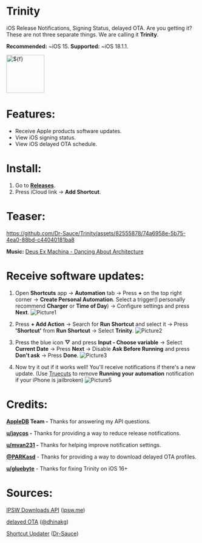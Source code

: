 # Trinity

iOS Release Notifications, Signing Status, delayed OTA. Are you getting it? These are not three separate things. We are calling it **Trinity**.

**Recommended:** ~iOS 15.
**Supported:** ~iOS 18.1.1.

<img width="100" height="100" alt="${f}" src="https://github.com/user-attachments/assets/2df5c1fa-9114-4c16-a506-55d8368b184b" />

# Features:
- Receive Apple products software updates.
- View iOS signing status.
- View iOS delayed OTA schedule.

# Install:
1. Go to [**Releases**](https://github.com/Dr-Sauce/Coexist/releases/latest).
3. Press iCloud link → **Add Shortcut**.

# Teaser:
https://github.com/Dr-Sauce/Trinity/assets/82555878/74a6958e-5b75-4ea0-88bd-c44040181ba8

**Music:** [Deus Ex Machina - Dancing About Architecture](https://soundcloud.com/dancingaboutarchitecture-music/deus-ex-machina)

# Receive software updates:

1. Open **Shortcuts** app → **Automation** tab → Press **+** on the top right corner → **Create Personal Automation**. Select a trigger(I personally recommend **Charger** or **Time of Day**) → Configure settings and press **Next**.
![Picture1](https://github.com/Dr-Sauce/ReVancedNotifier/assets/82555878/e1c95448-c144-43c4-9c07-95e4eab59223)

2. Press **+ Add Action** → Search for **Run Shortcut** and select it → Press **'Shortcut'** from **Run Shortcut** → Select **Trinity**.
![Picture2](https://github.com/Dr-Sauce/ReVancedNotifier/assets/82555878/ff279bfe-a424-4cbd-9b02-37e7a1240df3)

3. Press the blue icon **▽** and press **Input - Choose variable** → Select **Current Date** → Press **Next** → Disable **Ask Before Running** and press **Don't ask** → Press **Done**.
![Picture3](https://github.com/Dr-Sauce/ReVancedNotifier/assets/82555878/80d441e5-f9d7-4025-84a5-5b9a134b3de4)

4. Now try it out if it works well! You'll receive notifications if there's a new update. (Use [Truecuts](https://github.com/qnblackcat/rootless-tweaks/releases/download/090623/com.ethanrdoesmc.truecuts_1.2.0_iphoneos-arm64.deb) to remove **Running your automation** notification if your iPhone is jailbroken)
![Picture5](https://github.com/Dr-Sauce/ReVancedNotifier/assets/82555878/db974238-6d72-4cc7-b079-ac6b1673dcad)

# Credits:

**[AppleDB](https://appledb.dev/) Team -** Thanks for answering my API questions.

**[u/jaycos](https://www.reddit.com/user/jaycos) -** Thanks for providing a way to reduce release notifications.

**[u/mvan231](https://www.reddit.com/user/mvan231) -** Thanks for helping improve notification settings.

[**@PARKasd**](https://github.com/PARKasd) - Thanks for providing a way to download delayed OTA profiles.

[**u/gluebyte**](https://reddit.com/user/gluebyte) - Thanks for fixing Trinity on iOS 16+


# Sources:

[IPSW Downloads API](https://ipswdownloads.docs.apiary.io/) ([ipsw.me](https://ipsw.me/))

[delayed OTA](https://dhinakg.github.io/delayed-otas.html) ([@dhinakg](https://github.com/dhinakg))

[Shortcut Updater](https://github.com/Dr-Sauce/ShortcutUpdater) ([Dr-Sauce](https://github.com/Dr-Sauce))

